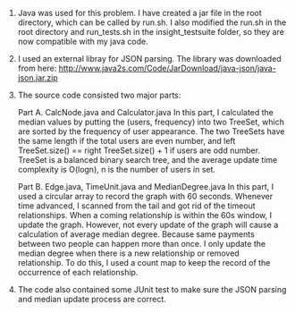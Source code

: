 1. Java was used for this problem. I have created a jar file in the root directory, which can be called by run.sh. I also modified the run.sh in the root directory and run_tests.sh in the insight_testsuite folder, so they are now compatible with my java code.

2. I used an external libray for JSON parsing. The library was downloaded from here: http://www.java2s.com/Code/JarDownload/java-json/java-json.jar.zip

3. The source code consisted two major parts:

	Part A. CalcNode.java and Calculator.java 
	In this part, I calculated the median values by putting the (users, frequency) into two TreeSet, which are sorted by the frequency of user appearance. The two TreeSets have the same length if the total users are even number, and left TreeSet.size() == right TreeSet.size() + 1 if users are odd number. TreeSet is a balanced binary search tree, and the average update time complexity is O(logn), n is the number of users in set.    
	
	Part B. Edge.java, TimeUnit.java and MedianDegree.java
	In this part, I used a circular array to record the graph with 60 seconds. Whenever time advanced, I scanned from the tail and got rid of the timeout relationships. When a coming relationship is within the 60s window, I update the graph. However, not every update of the graph will cause a calculation of average median degree. Because same payments between two people can happen more than once. I only update the median degree when there is a new relationship or removed relationship. To do this, I used a count map to keep the record of the occurrence of each relationship. 
	
4. The code also contained some JUnit test to make sure the JSON parsing and median update process are correct.  
